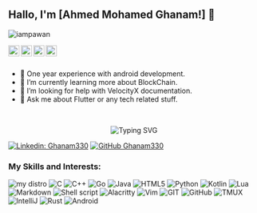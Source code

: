 ## Hallo, I'm [Ahmed Mohamed Ghanam!] 👋

<p align="left"> <img src="https://komarev.com/ghpvc/?username=iampawan&label=Views&color=blue&style=plastic" alt="iampawan" /> </p>

<a href="https://www.linkedin.com/in/ahmed-mohamed-a67100193">
  <img align="left" alt="Ahmed Linkdein" width="22px" src="https://cdn.jsdelivr.net/npm/simple-icons@v3/icons/linkedin.svg" />
</a>
<a href="https://github.com/Ghanam330">
  <img align="left" alt="Ahmed Github" width="22px" src="https://cdn.jsdelivr.net/npm/simple-icons@v3/icons/github.svg" />
</a>
<a href="https://www.facebook.com/profile.php?id=100011744910238">
  <img align="left" alt="Ahmed Facebook" width="22px" src="https://cdn.jsdelivr.net/npm/simple-icons@v3/icons/facebook.svg" />
</a>
<a href="ahmedmohamedghanam6@gmail.com">
  <img align="left" alt="Ahmed Facebook" width="22px" src="https://cdn.jsdelivr.net/npm/simple-icons@v3/icons/gmail.svg" />
</a>


<br/>
<br/>


- 🔭 One year experience with android development.
- 🌱 I’m currently learning more about BlockChain.
- 🤔 I’m looking for help with VelocityX documentation.
- 💬 Ask me about Flutter or any tech related stuff.

</p>
<br>
<p  align="center">
<img alt="Typing SVG" src="https://readme-typing-svg.herokuapp.com?color=%232E9FD0&vCenter=true&width=500&lines=I+started+my+programming+career+16+years+ago.;I+have+experience+in+many+programming+languages.;Like+C%2CC%2B%2B%2CJava%2CPython%2CKotlin%2CJavaScript++;"/>
</p>


[![Linkedin: Ghanam330](https://img.shields.io/badge/-imthepk-blue?style=flat-square&logo=Linkedin&logoColor=white&link=https://www.linkedin.com/in/imthepk/)](https://www.linkedin.com/in/ahmed-mohamed-a67100193)
[![GitHub Ghanam330](https://img.shields.io/github/followers/Ghanam330?label=follow&style=social)](https://github.com/Ghanam330)

<!-- **Languages and Tools:**  

<code><img height="20" src="https://raw.githubusercontent.com/github/explore/80688e429a7d4ef2fca1e82350fe8e3517d3494d/topics/flutter/flutter.png"></code>
<code><img height="20" src="https://raw.githubusercontent.com/github/explore/80688e429a7d4ef2fca1e82350fe8e3517d3494d/topics/java/java.png"></code>
<code><img height="20" src="https://raw.githubusercontent.com/github/explore/80688e429a7d4ef2fca1e82350fe8e3517d3494d/topics/dart/dart.png"></code>
<code><img height="20" src="https://raw.githubusercontent.com/github/explore/80688e429a7d4ef2fca1e82350fe8e3517d3494d/topics/android/android.png"></code>
<code><img height="20" src="https://raw.githubusercontent.com/github/explore/80688e429a7d4ef2fca1e82350fe8e3517d3494d/topics/javascript/javascript.png"></code>
<code><img height="20" src="https://raw.githubusercontent.com/github/explore/80688e429a7d4ef2fca1e82350fe8e3517d3494d/topics/kotlin/kotlin.png"></code> -->
### My Skills and Interests:
![my distro](https://img.shields.io/badge/Arch_Linux-1793D1?style=for-the-badge&logo=arch-linux&logoColor=white)
![C](https://img.shields.io/badge/C-00599C?style=for-the-badge&logo=c&logoColor=white)
![C++](https://img.shields.io/badge/C%2B%2B-00599C?style=for-the-badge&logo=c%2B%2B&logoColor=white)
![Go](https://img.shields.io/badge/Go-00ADD8?style=for-the-badge&logo=go&logoColor=white)
![Java](https://img.shields.io/badge/Java-ED8B00?style=for-the-badge&logo=java&logoColor=white)
![HTML5](https://img.shields.io/badge/HTML5-E34F26?style=for-the-badge&logo=html5&logoColor=white)
![Python](https://img.shields.io/badge/Python-14354C?style=for-the-badge&logo=python&logoColor=white)
![Kotlin](https://img.shields.io/badge/Kotlin-0095D5?&style=for-the-badge&logo=kotlin&logoColor=white)
![Lua](https://img.shields.io/badge/Lua-2C2D72?style=for-the-badge&logo=lua&logoColor=white)
![Markdown](https://img.shields.io/badge/Markdown-000000?style=for-the-badge&logo=markdown&logoColor=white)
![Shell script](https://img.shields.io/badge/Shell_Script-121011?style=for-the-badge&logo=gnu-bash&logoColor=white)
![Alacritty](https://img.shields.io/badge/alacritty-F46D01?style=for-the-badge&logo=alacritty&logoColor=white)
![Vim](https://img.shields.io/badge/NeoVim-E34F8?style=for-the-badge&logo=neovim&logoColor=white)
![GIT](https://img.shields.io/badge/GIT-E44C30?style=for-the-badge&logo=git&logoColor=white "My main version control system")
![GitHub](https://img.shields.io/badge/GitHub-002?style=for-the-badge&logo=github&logoColor=white)
![TMUX](https://img.shields.io/badge/tmux-1BB91F?style=for-the-badge&logo=tmux&logoColor=white)
![IntelliJ](https://img.shields.io/badge/IntelliJ-011111?style=for-the-badge&logo=intellij&logoColor=white)
![Rust](https://img.shields.io/badge/Rust-D0021B?style=for-the-badge&logo=rust&logoColor=white)
![Android](https://img.shields.io/badge/Android-00ff0?style=for-the-badge&logo=android&logoColor=white)
<!-- <a href="https://github.com/Ghanam330">
  <img align="center" src="https://github-readme-stats.vercel.app/api/top-langs/?username=Ghanam330&theme=light&hide_langs_below=1" />
</a> -->


</div>

